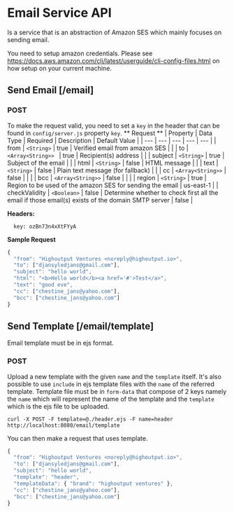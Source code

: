 # Email Service API
Is a service that is an abstraction of Amazon SES which mainly focuses on sending email.

You need to setup amazon credentials. Please see https://docs.aws.amazon.com/cli/latest/userguide/cli-config-files.html on how setup on your current machine.

## Send Email [/email]
### POST
To make the request valid, you need to set a `key` in the header that can be found in `config/server.js` property `key`.
** Request **
| Property | Data Type | Required | Description | Default Value |
| --- | --- | --- | --- | --- |
| from | `<String>` | true | Verified email from amazon SES |  |
| to | `<Array<String>> ` | true | Recipient(s) address |  |
| subject | `<String>` | true | Subject of the email |  |
| html | `<String>` | false | HTML message |  |
| text | `<String>` | false | Plain text message (for fallback) |  |
| cc | `<Array<String>>` | false |  |  |
| bcc | `<Array<String>>` | false |  |  |
| region | `<String>` | true | Region to be used of the amazon SES for sending the email | us-east-1 |
| checkValidity | `<Boolean>` | false | Determine whether to check first all the email if those email(s) exists of the domain SMTP server | false |

**Headers:**
```
  key: ozBn73n4xXtFYyA
```

**Sample Request**
```javascript
{
  "from": "Highoutput Ventures <noreply@highoutput.io>",
  "to": ["djansyledjans@gmail.com"],
  "subject": "hello world",
  "html": "<b>Hello world</b><a href='#'>Test</a>",
  "text": "good eve",
  "cc": ["chestine_jans@yahoo.com"],
  "bcc": ["chestine_jans@yahoo.com"]
}
```

## Send Template [/email/template]
Email template must be in ejs format.

### POST
Upload a new template with the given `name` and the `template` itself. It's also possible to use `include` in ejs template files with the `name` of the referred template. Template file must be in `form-data` that compose of 2 keys namely the `name` which will represent the name of the template and the `template` which is the ejs file to be uploaded.

```
curl -X POST -F template=@./header.ejs -F name=header http://localhost:8080/email/template
```

You can then make a request that uses template.
```javascript
{
  "from": "Highoutput Ventures <noreply@highoutput.io>",
  "to": ["djansyledjans@gmail.com"],
  "subject": "hello world",
  "template": "header",
  "templateData": { "brand": "highoutput ventures" },
  "cc": ["chestine_jans@yahoo.com"],
  "bcc": ["chestine_jans@yahoo.com"]
}
```
